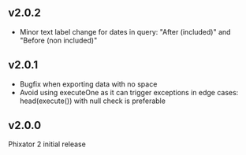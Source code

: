 ## v2.0.2
- Minor text label change for dates in query: "After (included)" and "Before (non included)"

## v2.0.1
- Bugfix when exporting data with no space
- Avoid using executeOne as it can trigger exceptions in edge cases: head(execute()) with null check is preferable

## v2.0.0
Phixator 2 initial release